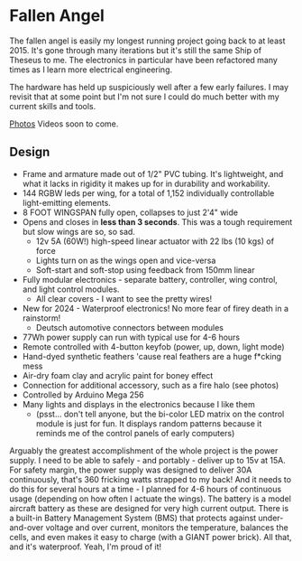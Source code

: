 # Fallen Angel

The fallen angel is easily my longest running project going back to at least 2015. It's gone through many iterations but it's still the same Ship of Theseus to me. The electronics in particular have been refactored many times as I learn more electrical engineering.

The hardware has held up suspiciously well after a few early failures. I may revisit that at some point but I'm not sure I could do much better with my current skills and tools.

[Photos](https://photos.app.goo.gl/zDN6f2SJvbBqM53Y8) Videos soon to come.

## Design

* Frame and armature made out of 1/2" PVC tubing. It's lightweight, and what it lacks in rigidity it makes up for in durability and workability.
* 144 RGBW leds per wing, for a total of 1,152 individually controllable light-emitting elements.
* 8 FOOT WINGSPAN fully open, collapses to just 2'4" wide
* Opens and closes in **less than 3 seconds**. This was a tough requirement but slow wings are so, so sad.
  * 12v 5A (60W!) high-speed linear actuator with 22 lbs (10 kgs) of force
  * Lights turn on as the wings open and vice-versa
  * Soft-start and soft-stop using feedback from 150mm linear 
* Fully modular electronics - separate battery, controller, wing control, and light control modules.
  * All clear covers - I want to see the pretty wires!
* New for 2024 - Waterproof electronics! No more fear of firey death in a rainstorm!
  * Deutsch automotive connectors between modules
* 77Wh power supply can run with typical use for 4-6 hours
* Remote controlled with 4-button keyfob (power, up, down, light mode)
* Hand-dyed synthetic feathers 'cause real feathers are a huge f*cking mess
* Air-dry foam clay and acrylic paint for boney effect
* Connection for additional accessory, such as a fire halo (see photos)
* Controlled by Arduino Mega 256
* Many lights and displays in the electronics because I like them
  * (psst... don't tell anyone, but the bi-color LED matrix on the control module is just for fun. It displays random patterns because it reminds me of the control panels of early computers)
 
Arguably the greatest accomplishment of the whole project is the power supply. I need to be able to safely - and portably - deliver up to 15v at 15A.
For safety margin, the power supply was designed to deliver 30A continuously, that's 360 fricking watts strapped to my back!
And it needs to do this for several hours at a time - I planned for 4-6 hours of continuous usage (depending on how often I actuate the wings).
The battery is a model aircraft battery as these are designed for very high current output.
There is a built-in Battery Management System (BMS) that protects against under-and-over voltage and over current, monitors the temperature, balances the cells, and even makes it easy to charge (with a GIANT power brick).
All that, and it's waterproof. Yeah, I'm proud of it!
